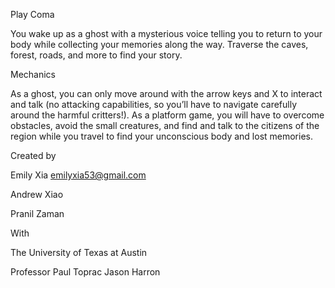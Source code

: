 Play Coma

You wake up as a ghost with a mysterious voice telling you to return to your body while collecting your memories along the way. Traverse the caves, forest, roads, and more to find your story.

Mechanics

As a ghost, you can only move around with the arrow keys and X to interact and talk (no attacking capabilities, so you’ll have to navigate carefully around the harmful critters!). As a platform game, you will have to overcome obstacles, avoid the small creatures, and find and talk to the citizens of the region while you travel to find your unconscious body and lost memories.

Created by

Emily Xia
emilyxia53@gmail.com

Andrew Xiao

Pranil Zaman


With

The University of Texas at Austin

Professor Paul Toprac
Jason Harron
